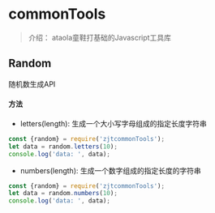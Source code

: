 # commonTools

> 介绍： ataola童鞋打基础的Javascript工具库


## Random

随机数生成API

#### 方法

* letters(length): 生成一个大小写字母组成的指定长度字符串

```js
const {random} = require('zjtcommonTools');
let data = random.letters(10);
console.log('data: ', data);
```

* numbers(length): 生成一个数字组成的指定长度的字符串

```js
const {random} = require('zjtcommonTools');
let data = random.numbers(10);
console.log('data: ', data);
```